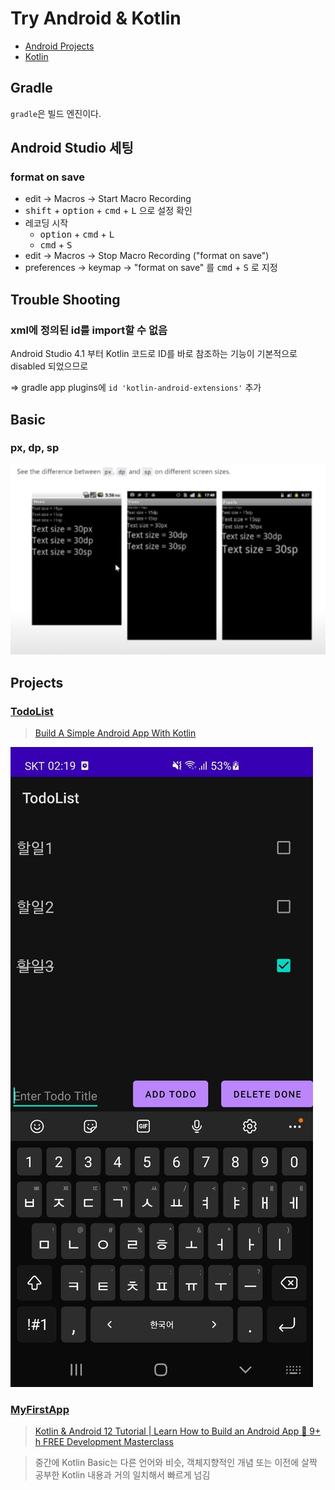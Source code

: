 # Try Android & Kotlin

- [Android Projects](./projects)
- [Kotlin](./kotlin)

## Gradle

`gradle`은 빌드 엔진이다.

## Android Studio 세팅

### format on save

- edit -> Macros -> Start Macro Recording
- <kbd>shift</kbd> + <kbd>option</kbd> + <kbd>cmd</kbd> + <kbd>L</kbd> 으로 설정 확인
- 레코딩 시작
  - <kbd>option</kbd> + <kbd>cmd</kbd> + <kbd>L</kbd>
  - <kbd>cmd</kbd> + <kbd>S</kbd>
- edit -> Macros -> Stop Macro Recording ("format on save")
- preferences -> keymap -> "format on save" 를 <kbd>cmd</kbd> + <kbd>S</kbd> 로 지정

## Trouble Shooting

### xml에 정의된 id를 import할 수 없음

Android Studio 4.1 부터 Kotlin 코드로 ID를 바로 참조하는 기능이 기본적으로 disabled 되었으므로

=> gradle app plugins에 `id 'kotlin-android-extensions'` 추가

## Basic

### px, dp, sp

![PX/DP/SP 단위](./assets/images/unit-px-dp-sp.png)

## Projects

### [TodoList](./projects/TodoList)

> [Build A Simple Android App With Kotlin](https://youtu.be/BBWyXo-3JGQ)

![TodoList 화면](./assets/images/TodoList.jpg)

### [MyFirstApp](./projects/MyFirstApp)

> [Kotlin & Android 12 Tutorial | Learn How to Build an Android App 📱 9+ h FREE Development Masterclass](https://youtu.be/HwoxgUPabMk)

> 중간에 Kotlin Basic는 다른 언어와 비슷, 객체지향적인 개념 또는 이전에 살짝 공부한 Kotlin 내용과 거의 일치해서 빠르게 넘김
